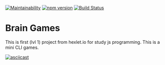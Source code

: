 [![Maintainability](https://api.codeclimate.com/v1/badges/cd6682f65558db0dab02/maintainability)](https://codeclimate.com/github/KileOR/project-lvl1-s486/maintainability)
[![npm version](https://badge.fury.io/js/brain-games-hexlet-assanali.svg)](https://badge.fury.io/js/brain-games-hexlet-assanali)
[![Build Status](https://travis-ci.org/KileOR/project-lvl1-s486.svg?branch=master)](https://travis-ci.org/KileOR/project-lvl1-s486)

# Brain Games
This is first (lvl 1) project from hexlet.io for study js programming. This is a mini CLI games.

[![asciicast](https://asciinema.org/a/jB2Z40MuPmjk7tuQPu3RnHxgu.svg)](https://asciinema.org/a/jB2Z40MuPmjk7tuQPu3RnHxgu)